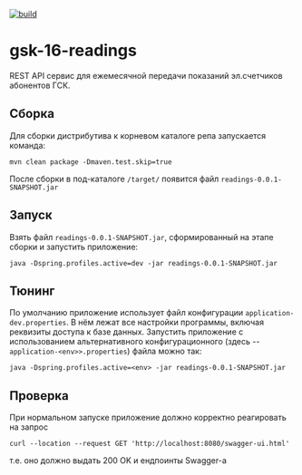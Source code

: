 [![build](https://github.com/SergeyPoletaev/gsk-16-readings/workflows/build/badge.svg)](https://github.com/SergeyPoletaev/gsk-16-readings/actions)
# gsk-16-readings

REST API сервис для ежемесячной передачи показаний эл.счетчиков абонентов ГСК.

Сборка
------
Для сборки дистрибутива к корневом каталоге репа запускается команда:

```batch
mvn clean package -Dmaven.test.skip=true
```

После сборки в под-каталоге `/target/` появится файл `readings-0.0.1-SNAPSHOT.jar`

Запуск
------
Взять файл `readings-0.0.1-SNAPSHOT.jar`, сформированный на этапе сборки и запустить приложение:

```batch
java -Dspring.profiles.active=dev -jar readings-0.0.1-SNAPSHOT.jar
```

Тюнинг
------
По умолчанию приложение использует файл конфигурации `application-dev.properties`. В нём лежат все настройки программы,
включая реквизиты доступа к базе данных. Запустить приложение с использованием альтернативного конфигурационного (здесь
-- `application-<env>>.properties`) файла можно так:

```batch
java -Dspring.profiles.active=<env> -jar readings-0.0.1-SNAPSHOT.jar
```

Проверка
--------
При нормальном запуске приложение должно корректно реагировать на запрос

```batch
curl --location --request GET 'http://localhost:8080/swagger-ui.html'
```

т.е. оно должно выдать 200 OK и ендпоинты Swagger-а

